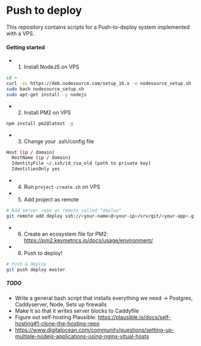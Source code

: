 # Push to deploy

This repository contains scripts for a Push-to-deploy system implemented with a VPS.

#### Getting started

* 1) Install NodeJS on VPS
```bash
cd ~
curl -sL https://deb.nodesource.com/setup_16.x -o nodesource_setup.sh
sudo bash nodesource_setup.sh
sudo apt-get install -y nodejs
```

* 2) Install PM2 on VPS
```bash
npm install pm2@latest -g
```

* 3) Change your .ssh/config file
```bash
Host (ip / domain)
  HostName (ip / domain)
  IdentityFile ~/.ssh/id_rsa_old (path to private key)
  IdentitiesOnly yes
```

* 4) Run `project-create.sh` on VPS

* 5) Add project as remote
```bash
# Add server repo as remote called "deploy"
git remote add deploy ssh://<your-name>@<your-ip>/srv/git/<your-app>.git/
```

* 6) Create an ecosystem file for PM2: https://pm2.keymetrics.io/docs/usage/environment/

* 6) Push to deploy!
```bash
# Push & deploy
git push deploy master
```

##### TODO

* Write a general bash script that installs everything we need -> Postgres, Caddyserver, Node, Sets up firewalls
* Make it so that it writes server blocks to Caddyfile
* Figure out self-hosting Plausible: https://plausible.io/docs/self-hosting#1-clone-the-hosting-repo
* https://www.digitalocean.com/community/questions/setting-up-multiple-nodejs-applications-using-nginx-vitual-hosts